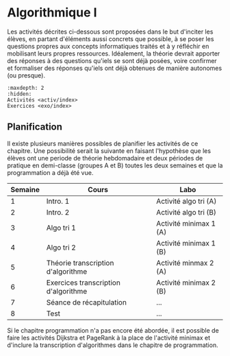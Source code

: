 # Algorithmique I
Les activités décrites ci-dessous sont proposées dans le but d'inciter les élèves, en partant d'éléments aussi concrets que possible, à se poser les questions propres aux concepts informatiques traités et à y réfléchir en mobilisant leurs propres ressources. Idéalement, la théorie devrait apporter des réponses à des questions qu'iels se sont déjà posées, voire confirmer et formaliser des réponses qu'iels ont déjà obtenues de manière autonomes (ou presque). 

```{toctree}
:maxdepth: 2
:hidden:
Activités <activ/index>
Exercices <exo/index>
```

## Planification

Il existe plusieurs manières possibles de planifier les activités
de ce chapitre. Une possibilité serait la suivante en faisant
l'hypothèse que les élèves ont une periode de théorie hebdomadaire et deux
périodes de pratique en demi-classe (groupes A et B) toutes les deux semaines et que la programmation a déjà été vue. 


|Semaine | Cours | Labo|
|------- | ------| ----|
|1       | Intro. 1| Activité algo tri (A)| 
|2       | Intro. 2| Activité algo tri (B)|
|3       | Algo tri 1| Activité minimax 1 (A)| 
|4       | Algo tri 2| Activité minimax 1 (B)|
|5       | Théorie transcription d'algorithme | Activité minmax 2 (A)| 
|6       | Exercices transcription d'algorithme| Activité minimax 2 (B)|
|7       | Séance de récapitulation| ...| 
|8       | Test | ...|


Si le chapitre programmation n'a pas encore été abordée, il est possible de faire les activités Dijkstra et PageRank à la place de l'activité minimax et d'inclure la transcription d'algorithmes dans le chapitre de programmation.


